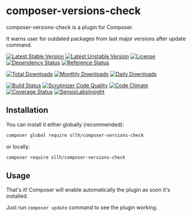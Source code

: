 # composer-versions-check

composer-versions-check is a plugin for Composer.

It warns user for outdated packages from last major versions after update command. 

[![Latest Stable Version](https://poser.pugx.org/sllh/composer-versions-check/v/stable)](https://packagist.org/packages/sllh/composer-versions-check)
[![Latest Unstable Version](https://poser.pugx.org/sllh/composer-versions-check/v/unstable)](https://packagist.org/packages/sllh/composer-versions-check)
[![License](https://poser.pugx.org/sllh/composer-versions-check/license)](https://packagist.org/packages/sllh/composer-versions-check)
[![Dependency Status](https://www.versioneye.com/php/sllh:composer-versions-check/badge.svg)](https://www.versioneye.com/php/sllh:composer-versions-check)
[![Reference Status](https://www.versioneye.com/php/sllh:composer-versions-check/reference_badge.svg)](https://www.versioneye.com/php/sllh:composer-versions-check/references)

[![Total Downloads](https://poser.pugx.org/sllh/composer-versions-check/downloads)](https://packagist.org/packages/sllh/composer-versions-check)
[![Monthly Downloads](https://poser.pugx.org/sllh/composer-versions-check/d/monthly)](https://packagist.org/packages/sllh/composer-versions-check)
[![Daily Downloads](https://poser.pugx.org/sllh/composer-versions-check/d/daily)](https://packagist.org/packages/sllh/composer-versions-check)

[![Build Status](https://travis-ci.org/Soullivaneuh/composer-versions-check.svg?branch=master)](https://travis-ci.org/Soullivaneuh/composer-versions-check)
[![Scrutinizer Code Quality](https://scrutinizer-ci.com/g/Soullivaneuh/composer-versions-check/badges/quality-score.png?b=master)](https://scrutinizer-ci.com/g/Soullivaneuh/composer-versions-check/?branch=master)
[![Code Climate](https://codeclimate.com/github/Soullivaneuh/composer-versions-check/badges/gpa.svg)](https://codeclimate.com/github/Soullivaneuh/composer-versions-check)
[![Coverage Status](https://coveralls.io/repos/Soullivaneuh/composer-versions-check/badge.svg?branch=master)](https://coveralls.io/r/Soullivaneuh/composer-versions-check?branch=master)
[![SensioLabsInsight](https://insight.sensiolabs.com/projects/278a8379-fb6d-425f-b175-7d7b9ef93d47/mini.png)](https://insight.sensiolabs.com/projects/278a8379-fb6d-425f-b175-7d7b9ef93d47)

## Installation

You can install it either globally (recommended):

```bash
composer global require sllh/composer-versions-check
```

or locally:

```bash
composer require sllh/composer-versions-check
```

## Usage

That's it! Composer will enable automatically the plugin as soon it's installed.

Just run `composer update` command to see the plugin working.
